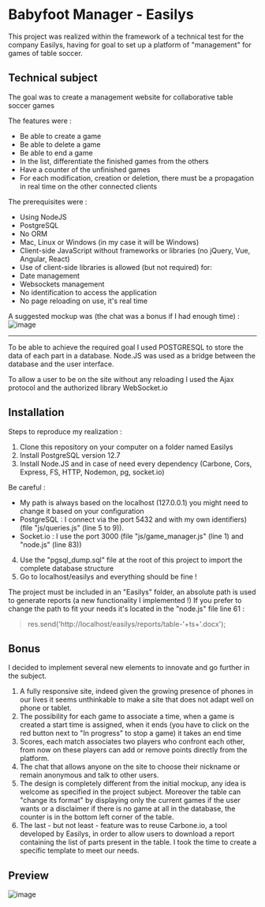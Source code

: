 # Babyfoot Manager - Easilys

This project was realized within the framework of a technical test for the company Easilys, having for goal to set up a platform of "management" for games of table soccer.

## Technical subject
The goal was to create a management website for collaborative table soccer games

The features were :
- Be able to create a game 
- Be able to delete a game 
- Be able to end a game 
- In the list, differentiate the finished games from the others 
- Have a counter of the unfinished games 
- For each modification, creation or deletion, there must be a propagation in real time on the 
other connected clients 

The prerequisites were :
- Using NodeJS 
- PostgreSQL
- No ORM 
- Mac, Linux or Windows (in my case it will be Windows)
- Client-side JavaScript without frameworks or libraries (no jQuery, Vue, Angular, React) 
- Use of client-side libraries is allowed (but not required) for: 
- Date management 
- Websockets management 
- No identification to access the application 
- No page reloading on use, it's real time 

A suggested mockup was (the chat was a bonus if I had enough time) : 
![image](https://user-images.githubusercontent.com/44434162/127775285-b0628140-84ae-4fec-9604-32d4d50da130.png)

---- 
To be able to achieve the required goal I used POSTGRESQL to store the data of each part in a database. Node.JS was used as a bridge between the database and the user interface. 

To allow a user to be on the site without any reloading I used the Ajax protocol and the authorized library WebSocket.io

## Installation
Steps to reproduce my realization : 
1. Clone this repository on your computer on a folder named Easilys
2. Install PostgreSQL version 12.7
3. Install Node.JS and in case of need every dependency (Carbone, Cors, Express, FS, HTTP, Nodemon, pg, socket.io)

Be careful : 
- My path is always based on the localhost (127.0.0.1) you might need to change it based on your configuration
- PostgreSQL : I connect via the port 5432 and with my own identifiers) (file "js/queries.js" (line 5 to 9)). 
- Socket.io : I use the port 3000 (file "js/game_manager.js" (line 1) and "node.js" (line 83))

4. Use the "pgsql_dump.sql" file at the root of this project to import the complete database structure
5. Go to localhost/easilys and everything should be fine !

The project must be included in an "Easilys" folder, an absolute path is used to generate reports (a new functionality I implemented !)
If you prefer to change the path to fit your needs it's located in the "node.js" file line 61 : 
> res.send('http://localhost/easilys/reports/table-'+ts+'.docx');

## Bonus
I decided to implement several new elements to innovate and go further in the subject. 
1. A fully responsive site, indeed given the growing presence of phones in our lives it seems unthinkable to make a site that does not adapt well on phone or tablet.
2. The possibility for each game to associate a time, when a game is created a start time is assigned, when it ends (you have to click on the red button next to "In progress" to stop a game) it takes an end time
3. Scores, each match associates two players who confront each other, from now on these players can add or remove points directly from the platform.
4. The chat that allows anyone on the site to choose their nickname or remain anonymous and talk to other users.
5. The design is completely different from the initial mockup, any idea is welcome as specified in the project subject. Moreover the table can "change its format" by displaying only the current games if the user wants or a disclaimer if there is no game at all in the database, the counter is in the bottom left corner of the table.
6. The last  - but not least - feature was to reuse Carbone.io, a tool developed by Easilys, in order to allow users to download a report containing the list of parts present in the table. I took the time to create a specific template to meet our needs.

## Preview
![image](https://user-images.githubusercontent.com/44434162/127777651-932a05d4-255f-4f7e-9638-4f5accadb58c.png)
